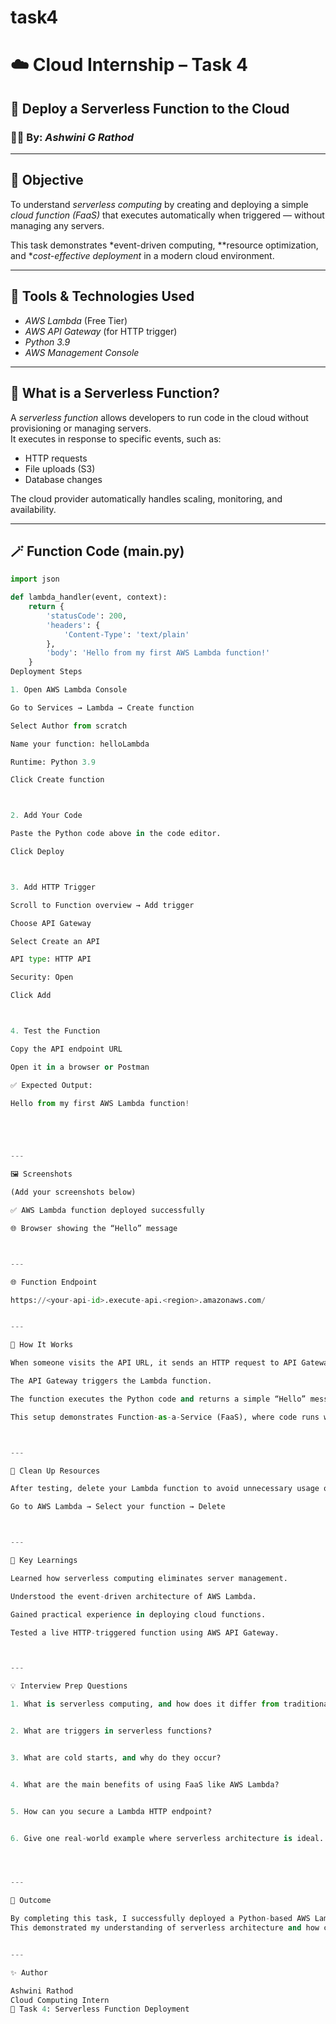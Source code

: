 # task4
# ☁️ Cloud Internship – Task 4  
## 🚀 Deploy a Serverless Function to the Cloud  
### 👩‍💻 By: *Ashwini G Rathod*

---

## 🎯 Objective
To understand *serverless computing* by creating and deploying a simple *cloud function (FaaS)* that executes automatically when triggered — without managing any servers.

This task demonstrates *event-driven computing, **resource optimization, and **cost-effective deployment* in a modern cloud environment.

---

## 🧰 Tools & Technologies Used
- *AWS Lambda* (Free Tier)
- *AWS API Gateway* (for HTTP trigger)
- *Python 3.9*
- *AWS Management Console*

---

## 🧠 What is a Serverless Function?
A *serverless function* allows developers to run code in the cloud without provisioning or managing servers.  
It executes in response to specific events, such as:
- HTTP requests  
- File uploads (S3)  
- Database changes  

The cloud provider automatically handles scaling, monitoring, and availability.

---

## 🪄 Function Code (main.py)

```python
import json

def lambda_handler(event, context):
    return {
        'statusCode': 200,
        'headers': {
            'Content-Type': 'text/plain'
        },
        'body': 'Hello from my first AWS Lambda function!'
    }
Deployment Steps

1. Open AWS Lambda Console

Go to Services → Lambda → Create function

Select Author from scratch

Name your function: helloLambda

Runtime: Python 3.9

Click Create function



2. Add Your Code

Paste the Python code above in the code editor.

Click Deploy



3. Add HTTP Trigger

Scroll to Function overview → Add trigger

Choose API Gateway

Select Create an API

API type: HTTP API

Security: Open

Click Add



4. Test the Function

Copy the API endpoint URL

Open it in a browser or Postman

✅ Expected Output:

Hello from my first AWS Lambda function!





---

🖼️ Screenshots

(Add your screenshots below)

✅ AWS Lambda function deployed successfully

🌐 Browser showing the “Hello” message



---

🌐 Function Endpoint

https://<your-api-id>.execute-api.<region>.amazonaws.com/


---

💬 How It Works

When someone visits the API URL, it sends an HTTP request to API Gateway.

The API Gateway triggers the Lambda function.

The function executes the Python code and returns a simple “Hello” message.

This setup demonstrates Function-as-a-Service (FaaS), where code runs without server management.



---

🧹 Clean Up Resources

After testing, delete your Lambda function to avoid unnecessary usage on your free AWS tier:

Go to AWS Lambda → Select your function → Delete



---

🧠 Key Learnings

Learned how serverless computing eliminates server management.

Understood the event-driven architecture of AWS Lambda.

Gained practical experience in deploying cloud functions.

Tested a live HTTP-triggered function using AWS API Gateway.



---

💡 Interview Prep Questions

1. What is serverless computing, and how does it differ from traditional hosting?


2. What are triggers in serverless functions?


3. What are cold starts, and why do they occur?


4. What are the main benefits of using FaaS like AWS Lambda?


5. How can you secure a Lambda HTTP endpoint?


6. Give one real-world example where serverless architecture is ideal.




---

🏁 Outcome

By completing this task, I successfully deployed a Python-based AWS Lambda function with an HTTP trigger using API Gateway.
This demonstrated my understanding of serverless architecture and how cloud functions can run automatically in response to events.


---

✨ Author

Ashwini Rathod
Cloud Computing Intern
📅 Task 4: Serverless Function Deployment
